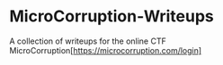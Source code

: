 # MicroCorruption-Writeups
A collection of writeups for the online CTF MicroCorruption[https://microcorruption.com/login]
